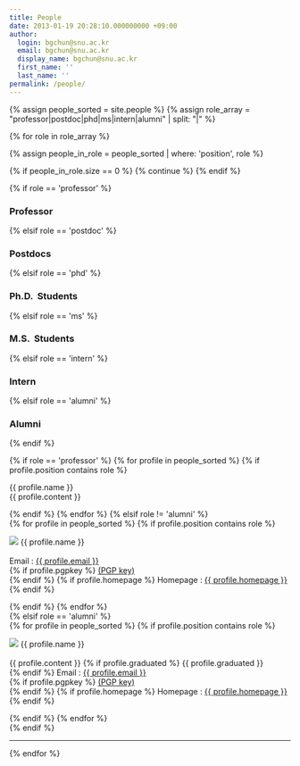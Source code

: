 ```yaml
---
title: People
date: 2013-01-19 20:28:10.000000000 +09:00
author:
  login: bgchun@snu.ac.kr
  email: bgchun@snu.ac.kr
  display_name: bgchun@snu.ac.kr
  first_name: ''
  last_name: ''
permalink: /people/
---
```


<!-- TODO : sort as joined for students -->
{% assign people_sorted = site.people %}
{% assign role_array = "professor|postdoc|phd|ms|intern|alumni" | split: "|" %}

{% for role in role_array %}

{% assign people_in_role = people_sorted | where: 'position', role %}

<!-- Skip section if there's nobody -->
{% if people_in_role.size == 0 %}
  {% continue %}
{% endif %}

<div class="pos_header">
    {% if role == 'professor' %}
    <h3>Professor</h3>
    {% elsif role == 'postdoc' %}
    <h3>Postdocs</h3>
    {% elsif role == 'phd' %}
    <h3>Ph.D.  Students</h3>
    {% elsif role == 'ms' %}
    <h3>M.S.  Students</h3>
    {% elsif role == 'intern' %}
    <h3>Intern</h3>
    {% elsif role == 'alumni' %}
    <h3>Alumni</h3>
    {% endif %}
</div>

{% if role == 'professor' %}
{% for profile in people_sorted %}
{% if profile.position contains role %}
<div class="professor_area">
    <p class="list-post-title">
      <div class="one_fourth">
          <img src="{{ profile.picture }}" alt="">
      </div>
      <div class="three_fourth last">
          <div class="person-desc">
              <div class="person-author person-author-dark clearfix">
                  <div class="person-author-wrapper">
                      <span class="person-name">{{ profile.name }}</span>
                      <span class="person-title"></span>
                  </div>
                  <div class="clear"></div>
              </div>
              <div class="person-content">
                {{ profile.content }}
              </div>
          </div>
      </div>
    </p>
</div>
{% endif %}
{% endfor %}
{% elsif role != 'alumni' %}
<div class="content list people">
  {% for profile in people_sorted %}
    {% if profile.position contains role %}
      <div class="list-item-people">
        <p class="list-post-title">
          <img class="profile-thumbnail" src="{{profile.picture}}">
          {{ profile.name }}<br><br>
          Email : <a href="mailto:{{ profile.email }}">{{ profile.email }}</a><br>
          {% if profile.pgpkey %}
            <a href="{{ profile.pgpkey }}" target="_blank" rel="noopener noreferrer">(PGP key)</a><br>
          {% endif %}
          {% if profile.homepage %}
            Homepage : <a href="{{ profile.homepage }}" target="_blank" rel="noopener noreferrer">{{ profile.homepage }}</a><br>
          {% endif %}
        </p>
      </div>
    {% endif %}
  {% endfor %}
</div>
{% elsif role == 'alumni' %}
<div class="content list people">
  {% for profile in people_sorted %}
    {% if profile.position contains role %}
      <div class="list-item-people">
        <p class="list-post-title">
          <img class="profile-thumbnail" src="{{ profile.picture }}">
          {{ profile.name }}<br><br>
          {{ profile.content }}
          {% if profile.graduated %}
            {{ profile.graduated }}<br>
          {% endif %}
          Email : <a href="mailto:{{ profile.email }}">{{ profile.email }}</a><br>
          {% if profile.pgpkey %}
            <a href="{{ profile.pgpkey }}" target="_blank" rel="noopener noreferrer">(PGP key)</a><br>
          {% endif %}
          {% if profile.homepage %}
            Homepage : <a href="{{ profile.homepage }}" target="_blank" rel="noopener noreferrer">{{ profile.homepage }}</a><br>
          {% endif %}
        </p>
      </div>
    {% endif %}
  {% endfor %}
</div>
{% endif %}
<hr>
{% endfor %}
